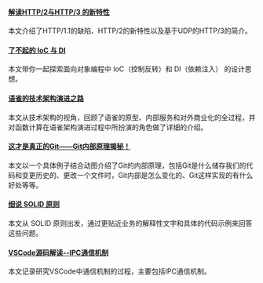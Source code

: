 #### [解读HTTP/2与HTTP/3 的新特性](https://mp.weixin.qq.com/s/XVaQH7vE4YOuZyYgS6aGQg)
本文介绍了HTTP/1.1的缺陷、HTTP/2的新特性以及基于UDP的HTTP/3的简介。

#### [了不起的 IoC 与 DI](https://mp.weixin.qq.com/s/0EBP8_vsnh92Uv17bdRQcA)
本文带你一起探索面向对象编程中 IoC（控制反转）和 DI（依赖注入） 的设计思想。

#### [语雀的技术架构演进之路](https://mp.weixin.qq.com/s/VM61gkZuYYqE4pVhpba3nQ)
本文从技术架构的视角，回顾了语雀的原型、内部服务和对外商业化的全过程，并对函数计算在语雀架构演进过程中所扮演的角色做了详细的介绍。

#### [这才是真正的Git——Git内部原理揭秘！](https://mp.weixin.qq.com/s/jN-CGrf7oosutxLEvxvWiw)
本文以一个具体例子结合动图介绍了Git的内部原理，包括Git是什么储存我们的代码和变更历史的、更改一个文件时，Git内部是怎么变化的、Git这样实现的有什么好处等等。

#### [细说 SOLID 原则](https://mp.weixin.qq.com/s/PwO4ymEKabk74a7J8lAhdg)
本文从 SOLID 原则出发，通过更贴近业务的解释性文字和具体的代码示例来回答这些问题。

#### [VSCode源码解读--IPC通信机制](https://mp.weixin.qq.com/s/5ZLWiIakR5mvhxhddb04yQ)
本文记录研究VSCode中通信机制的过程，主要包括IPC通信机制。